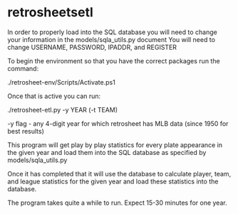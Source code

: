 # retrosheetsetl

In order to properly load into the SQL database you will need to change your information in the models/sqla_utils.py document
You will need to change USERNAME, PASSWORD, IPADDR, and REGISTER

To begin the environment so that you have the correct packages run the command:

./retrosheet-env/Scripts/Activate.ps1

Once that is active you can run:

./retrosheet-etl.py -y YEAR (-t TEAM)

-y flag - any 4-digit year for which retrosheet has MLB data (since 1950 for best results)

This program will get play by play statistics for every plate appearance in the given year and load them into the SQL
database as specified by models/sqla_utils.py

Once it has completed that it will use the database to calculate player, team, and league statistics for the given year
and load these statistics into the database.

The program takes quite a while to run. Expect 15-30 minutes for one year.
